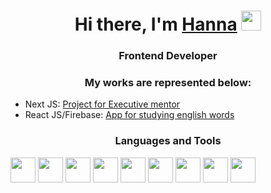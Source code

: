 <head>
  <link rel="stylesheet" type='text/css' href="https://cdn.jsdelivr.net/gh/devicons/devicon@latest/devicon.min.css" />
</head>
<h1 align="center">Hi there, I'm <a href="https://github.com/HannaTsilikina" target="_blank">Hanna</a> 
<img src="https://github.com/blackcater/blackcater/raw/main/images/Hi.gif" height="32"/></h1>
<h3 align="center">Frontend Developer</h3>
<h3 align="center">My works are represented below:</h3>
<ul>
  <li> Next JS: <a href="http://remotellamas.com"> Project for Executive mentor </a></li>
  <li> React JS/Firebase: <a href="https://hannatsilikina.github.io/pocket-dictionary/"> App for studying english words </a> </li>
</ul>

<h3 align="center">Languages and Tools</h3>
<div>
<img height='40px' src="https://cdn.jsdelivr.net/gh/devicons/devicon@latest/icons/html5/html5-original.svg" />
<img height='40px' src="https://cdn.jsdelivr.net/gh/devicons/devicon@latest/icons/css3/css3-original.svg" />
<img height='40px' src="https://cdn.jsdelivr.net/gh/devicons/devicon@latest/icons/sass/sass-original.svg" />
<img height='40px' src="https://cdn.jsdelivr.net/gh/devicons/devicon@latest/icons/javascript/javascript-original.svg" />
<img height='40px' src="https://cdn.jsdelivr.net/gh/devicons/devicon@latest/icons/react/react-original.svg" />
<img height='40px' src="https://cdn.jsdelivr.net/gh/devicons/devicon@latest/icons/nextjs/nextjs-original.svg" />
<img height='40px' src="https://cdn.jsdelivr.net/gh/devicons/devicon@latest/icons/mobx/mobx-original.svg" />
<img height='40px' src="https://cdn.jsdelivr.net/gh/devicons/devicon@latest/icons/firebase/firebase-original-wordmark.svg" />
<img height='40px' src="https://cdn.jsdelivr.net/gh/devicons/devicon@latest/icons/figma/figma-original.svg" />
          

          
          
          
          
          
          
          
          
</div>

          
          





